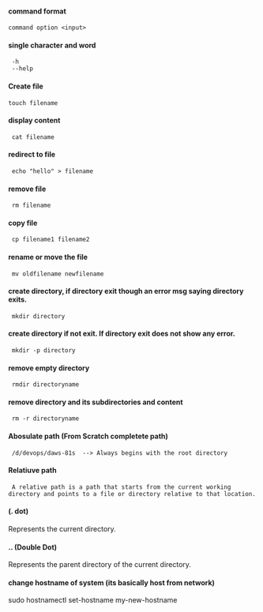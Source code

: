 #### command format

    command option <input>

#### single character and word

     -h
     --help

#### Create file

    touch filename

#### display content

     cat filename

#### redirect to file

     echo "hello" > filename

#### remove file

     rm filename

#### copy file

     cp filename1 filename2

#### rename or move the file

     mv oldfilename newfilename

#### create directory, if directory exit though an error msg saying directory exits.

     mkdir directory

#### create directory if not exit. If directory exit does not show any error.

     mkdir -p directory

#### remove empty directory

     rmdir directoryname

#### remove directory and its subdirectories and content

     rm -r directoryname

#### Abosulate path (From Scratch completete path)

     /d/devops/daws-81s  --> Always begins with the root directory

#### Relatiuve path

     A relative path is a path that starts from the current working directory and points to a file or directory relative to that location.

#### (. dot)

Represents the current directory.

#### .. (Double Dot)

Represents the parent directory of the current directory.

#### change hostname of system (its basically host from network)
sudo hostnamectl set-hostname my-new-hostname